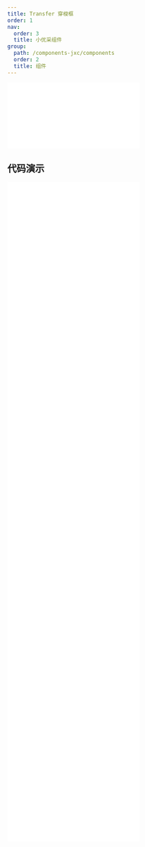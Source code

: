 ```yaml
---
title: Transfer 穿梭框
order: 1
nav:
  order: 3
  title: 小优采组件
group:
  path: /components-jxc/components
  order: 2
  title: 组件
---
```


<div>
<embed src="@docs-common/transfer/index.md"></embed>
</div>
        
## 代码演示

<Row gutter=8>

  <Col span=24>
    
  <div class="code-box"><embed src="@abiz-rc-jxc/transfer/demo/advanced-transfer-jxc.md"></embed></div>
          
  <div class="code-box"><embed src="@abiz-rc-jxc/transfer/demo/basic-transfer-jxc.md"></embed></div>
          
  <div class="code-box"><embed src="@abiz-rc-jxc/transfer/demo/custom-item-transfer-jxc.md"></embed></div>
          
  <div class="code-box"><embed src="@abiz-rc-jxc/transfer/demo/custom-select-all-labels-transfer-jxc.md"></embed></div>
          
  <div class="code-box"><embed src="@abiz-rc-jxc/transfer/demo/large-data-transfer-jxc.md"></embed></div>
          
  <div class="code-box"><embed src="@abiz-rc-jxc/transfer/demo/oneWay-transfer-jxc.md"></embed></div>
          
  <div class="code-box"><embed src="@abiz-rc-jxc/transfer/demo/search-transfer-jxc.md"></embed></div>
          
  <div class="code-box"><embed src="@abiz-rc-jxc/transfer/demo/table-transfer-transfer-jxc.md"></embed></div>
          
  <div class="code-box"><embed src="@abiz-rc-jxc/transfer/demo/tree-transfer-transfer-jxc.md"></embed></div>
          
  </Col>
          
</Row>
        
<div><embed src="@docs-common/transfer/index-api.md"></embed><div>
        